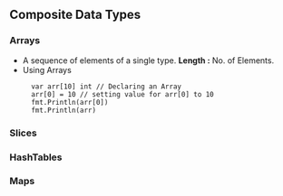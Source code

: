 ## Composite Data Types
### Arrays 
- A sequence of elements of a single type. __Length :__ No. of Elements.
- Using Arrays
  ```
    var arr[10] int // Declaring an Array
    arr[0] = 10 // setting value for arr[0] to 10
    fmt.Println(arr[0])
    fmt.Println(arr) 
  ```
### Slices
### HashTables
### Maps
